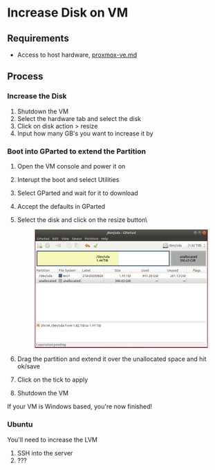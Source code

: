 # Increase Disk on VM

## Requirements

* Access to host hardware, [proxmox-ve.md](../service-overviews/infrastructure/proxmox-ve.md "mention")

## Process

### Increase the Disk

1. Shutdown the VM
2. Select the hardware tab and select the disk
3. Click on disk action > resize
4. Input how many GB's you want to increase it by

### Boot into GParted to extend the Partition

1. Open the VM console and power it on
2. Interupt the boot and select Utilities
3. Select GParted and wait for it to download
4. Accept the defaults in GParted
5.  Select the disk and click on the resize button\


    <figure><img src="../.gitbook/assets/image (64).png" alt=""><figcaption></figcaption></figure>
6. Drag the partition and extend it over the unallocated space and hit ok/save
7. Click on the tick to apply
8. Shutdown the VM

If your VM is Windows based, you're now finished!

### Ubuntu

You'll need to increase the LVM

1. SSH into the server
2. &#x20;???
